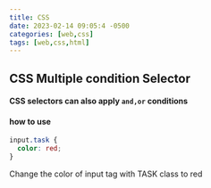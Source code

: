 ```yaml
---
title: CSS
date: 2023-02-14 09:05:4 -0500
categories: [web,css]
tags: [web,css,html]
---
```


## CSS Multiple condition Selector

#### CSS selectors can also apply `and,or` conditions

#### how to use

```css
input.task {
  color: red;
}
```

Change the color of input tag with TASK class to red
